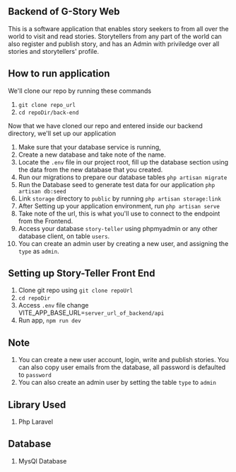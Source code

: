 ## Backend of G-Story Web

This is a software application that enables story seekers to from all over the world to visit and read stories. 
Storytellers from any part of the world can also register and publish story, and has an Admin with priviledge over all stories and storytellers' profile.

## How to run application

We'll clone our repo by running these commands

1. `git clone repo_url` 
2. `cd repoDir/back-end` 

Now that  we have cloned our repo and entered inside our backend directory, we'll set up our application 

1. Make sure that your database service is running, 
2. Create a new database and take note of the name.
3. Locate the `.env` file in our project root, fill up the database section using the data from the new database that you created. 
4. Run our migrations to prepare our database tables `php artisan migrate`
5. Run the Database seed to generate test data for our application `php artisan db:seed`
6. Link `storage` directory to `public`  by running `php artisan storage:link` 
7. After Setting up your application environment, run `php artisan serve`  
8. Take note of the url, this is what you'll use to connect to the endpoint from the Frontend.
9. Access your database `story-teller` using phpmyadmin or any  other database client, on table `users`.
10. You can create an admin user by creating a new user, and assigning the `type` as `admin`.

## Setting up Story-Teller Front End 

1. Clone git repo using `git clone repoUrl`
2. `cd repoDir`
3. Access `.env` file change VITE_APP_BASE_URL=`server_url_of_backend/api` 
4. Run app, `npm run dev`

## Note 
1. You can create a new user account, login, write and publish stories.
You can also copy user emails from the database, all password is defaulted to `password` 
2. You can also create an admin user by setting the table `type` to `admin`

## Library Used
1. Php Laravel

## Database
1. MysQl Database